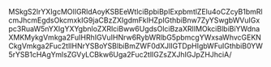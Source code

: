 MSkgS2lrYXIgcMOlIGRldAoyKSBEeWtlciBpbiBpIExpbmtlZElu4oCZcyB1bmRlcmJhcmEgdsOkcmxkIG9jaCBzZXIgdmFkIHZpIGthbiBnw7ZyYSwgbWVuIGxpc3RuaW5nYXIgYXYgbnloZXRlciBww6UgdsOlciBzaXRlIMOkciBlbiBiYWdnaXMKMykgVmkga2FuIHRhIGVuIHNrw6RybWRlbG5pbmcgYWxsaWhvcGEKNCkgVmkga2Fuc2tlIHNrYSBoYSBlbiBmZWF0dXJlIGTDpHIgbWFuIGthbiB0YW5rYSB1cHAgYmlsZGVyLCBkw6Uga2Fuc2tlIGZsZXJhIGJpZHJhciA/